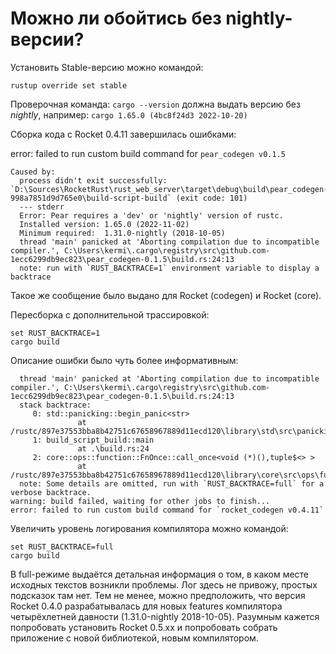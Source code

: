 # Можно ли обойтись без nightly-версии?

Установить Stable-версию можно командой:

```
rustup override set stable
```

Проверочная команда: `cargo --version` должна выдать версию без _nightly_, например: `cargo 1.65.0 (4bc8f24d3 2022-10-20)`

Сборка кода с Rocket 0.4.11 завершилась ошибками:

error: failed to run custom build command for `pear_codegen v0.1.5`

```
Caused by:
  process didn't exit successfully: `D:\Sources\RocketRust\rust_web_server\target\debug\build\pear_codegen-998a7851d9d765e0\build-script-build` (exit code: 101)
  --- stderr
  Error: Pear requires a 'dev' or 'nightly' version of rustc.
  Installed version: 1.65.0 (2022-11-02)
  Minimum required:  1.31.0-nightly (2018-10-05)
  thread 'main' panicked at 'Aborting compilation due to incompatible compiler.', C:\Users\kermi\.cargo\registry\src\github.com-1ecc6299db9ec823\pear_codegen-0.1.5\build.rs:24:13
  note: run with `RUST_BACKTRACE=1` environment variable to display a backtrace
```

Такое же сообщение было выдано для Rocket (codegen) и Rocket (core).

Пересборка с дополнительной трассировкой:

``` shell
set RUST_BACKTRACE=1
cargo build
```

Описание ошибки было чуть более информативным:

```
  thread 'main' panicked at 'Aborting compilation due to incompatible compiler.', C:\Users\kermi\.cargo\registry\src\github.com-1ecc6299db9ec823\pear_codegen-0.1.5\build.rs:24:13
  stack backtrace:
     0: std::panicking::begin_panic<str>
               at /rustc/897e37553bba8b42751c67658967889d11ecd120\library\std\src\panicking.rs:616
     1: build_script_build::main
               at .\build.rs:24
     2: core::ops::function::FnOnce::call_once<void (*)(),tuple$<> >
               at /rustc/897e37553bba8b42751c67658967889d11ecd120\library\core\src\ops\function.rs:248
  note: Some details are omitted, run with `RUST_BACKTRACE=full` for a verbose backtrace.
warning: build failed, waiting for other jobs to finish...
error: failed to run custom build command for `rocket_codegen v0.4.11`    
```

Увеличить уровень логирования компилятора можно командой:

```
set RUST_BACKTRACE=full
cargo build
```

В full-режиме выдаётся детальная информация о том, в каком месте исходных текстов возникли проблемы. Лог здесь не привожу, простых подсказок там нет. Тем не менее, можно предположить, что версия Rocket 0.4.0 разрабатывалась для новых features компилятора четырёхлетней давности (1.31.0-nightly 2018-10-05). Разумным кажется попробовать установить Rocket 0.5.xx и попробовать собрать приложение с новой библиотекой, новым компилятором.
